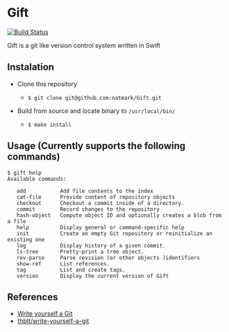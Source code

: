 # Gift
[![Build Status](https://app.bitrise.io/app/e776376dc65f1094/status.svg?token=jzvrcR1lWeilag1JjNcwlQ&branch=master)](https://app.bitrise.io/app/e776376dc65f1094)

Gift is a git like version control system written in Swift

## Instalation
- Clone this repository
  - `$ git clone git@github.com:natmark/Gift.git`

- Build from source and locate binary to `/usr/local/bin/`
  - `$ make install`

## Usage (Currently supports the following commands)
```
$ gift help
Available commands:

   add           Add file contents to the index
   cat-file      Provide content of repository objects
   checkout      Checkout a commit inside of a directory.
   commit        Record changes to the repository
   hash-object   Compute object ID and optionally creates a blob from a file
   help          Display general or command-specific help
   init          Create an empty Git repository or reinitialize an existing one
   log           Display history of a given commit.
   ls-tree       Pretty-print a tree object.
   rev-parse     Parse revision (or other objects )identifiers
   show-ref      List references.
   tag           List and create tags.
   version       Display the current version of Gift
```

## References
- [Write yourself a Git](https://wyag.thb.lt/)
- [thblt/write-yourself-a-git](https://github.com/thblt/write-yourself-a-git)
